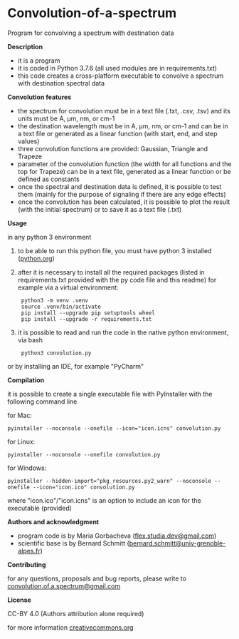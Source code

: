 # Convolution-of-a-spectrum
Program for convolving a spectrum with destination data


**Description**
- it is a program 
- it is coded in Python 3.7.6 (all used modules are in requirements.txt)
- this code creates a cross-platform executable to convolve a spectrum with destination spectral data


**Convolution features**
- the spectrum for convolution must be in a text file (.txt, .csv, .tsv) and its units must be A, µm, nm, or cm-1
- the destination wavelength must be in A, µm, nm, or cm-1 and can be in a text file or generated as a linear function (with start, end, and step values)
- three convolution functions are provided: Gaussian, Triangle and Trapeze
- parameter of the convolution function (the width for all functions and the top for Trapeze) can be in a text file, generated as a linear function or be defined as constants
- once the spectral and destination data is defined, it is possible to test them (mainly for the purpose of signaling if there are any edge effects)
- once the convolution has been calculated, it is possible to plot the result (with the initial spectrum) or to save it as a text file (.txt)


**Usage**

in any python 3 environment
1. to be able to run this python file, you must have python 3 installed ([python.org](www.python.org/downloads))
2. after it is necessary to install all the required packages (listed in requirements.txt provided with the py code file and this readme) for example via a virtual environment:

		python3 -m venv .venv
		source .venv/bin/activate
		pip install --upgrade pip setuptools wheel
		pip install --upgrade -r requirements.txt
    
3. it is possible to read and run the code in the native python environment, via bash 

		python3 convolution.py
      
or by installing an IDE, for example "PyCharm"


**Compilation**

it is possible to create a single executable file with PyInstaller with the following command line

for Mac:

	pyinstaller --noconsole --onefile --icon="icon.icns" convolution.py
    
for Linux:

	pyinstaller --noconsole --onefile convolution.py
      
for Windows:

	pyinstaller --hidden-import="pkg_resources.py2_warn" --noconsole --onefile --icon="icon.ico" convolution.py
      
where "icon.ico"/"icon.icns" is an option to include an icon for the executable (provided)


**Authors and acknowledgment**
- program code is by Maria Gorbacheva (flex.studia.dev@gmail.com)
- scientific base is by Bernard Schmitt (bernard.schmitt@univ-grenoble-alpes.fr)


**Contributing**

for any questions, proposals and bug reports, please write to convolution.of.a.spectrum@gmail.com


**License**

CC-BY 4.0 (Authors attribution alone required)

for more information [creativecommons.org](https://creativecommons.org/licenses/by/4.0/deed.fr)

